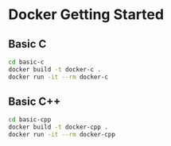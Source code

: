 # Docker Getting Started

## Basic C

```sh
cd basic-c
docker build -t docker-c .
docker run -it --rm docker-c
```

## Basic C++

```sh
cd basic-cpp
docker build -t docker-cpp .
docker run -it --rm docker-cpp
```
